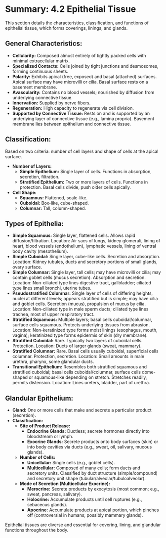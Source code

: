 # Summary: 4.2 Epithelial Tissue

This section details the characteristics, classification, and functions of epithelial tissue, which forms coverings, linings, and glands.

## General Characteristics:

*   **Cellularity:** Composed almost entirely of tightly packed cells with minimal extracellular matrix.
*   **Specialized Contacts:** Cells joined by tight junctions and desmosomes, forming continuous sheets.
*   **Polarity:** Exhibits apical (free, exposed) and basal (attached) surfaces. Apical surface may have microvilli or cilia. Basal surface rests on a basement membrane.
*   **Avascularity:** Contains no blood vessels; nourished by diffusion from underlying connective tissue.
*   **Innervation:** Supplied by nerve fibers.
*   **Regeneration:** High capacity to regenerate via cell division.
*   **Supported by Connective Tissue:** Rests on and is supported by an underlying layer of connective tissue (e.g., lamina propria). Basement membrane lies between epithelium and connective tissue.

## Classification:

Based on two criteria: number of cell layers and shape of cells at the apical surface.

*   **Number of Layers:**
    *   **Simple Epithelium:** Single layer of cells. Functions in absorption, secretion, filtration.
    *   **Stratified Epithelium:** Two or more layers of cells. Functions in protection. Basal cells divide, push older cells apically.
*   **Cell Shape:**
    *   **Squamous:** Flattened, scale-like.
    *   **Cuboidal:** Box-like, cube-shaped.
    *   **Columnar:** Tall, column-shaped.

## Types of Epithelia:

*   **Simple Squamous:** Single layer, flattened cells. Allows rapid diffusion/filtration. Location: Air sacs of lungs, kidney glomeruli, lining of heart, blood vessels (endothelium), lymphatic vessels, lining of ventral body cavity (mesothelium).
*   **Simple Cuboidal:** Single layer, cube-like cells. Secretion and absorption. Location: Kidney tubules, ducts and secretory portions of small glands, ovary surface.
*   **Simple Columnar:** Single layer, tall cells; may have microvilli or cilia; may contain goblet cells (mucus secretion). Absorption and secretion. Location: Non-ciliated type lines digestive tract, gallbladder; ciliated type lines small bronchi, uterine tubes.
*   **Pseudostratified Columnar:** Single layer of cells of differing heights, nuclei at different levels; appears stratified but is simple; may have cilia and goblet cells. Secretion (mucus), propulsion of mucus by cilia. Location: Non-ciliated type in male sperm ducts; ciliated type lines trachea, most of upper respiratory tract.
*   **Stratified Squamous:** Multiple layers; basal cells cuboidal/columnar, surface cells squamous. Protects underlying tissues from abrasion. Location: Non-keratinized type forms moist linings (esophagus, mouth, vagina); keratinized type forms epidermis of skin (dry membrane).
*   **Stratified Cuboidal:** Rare. Typically two layers of cuboidal cells. Protection. Location: Ducts of larger glands (sweat, mammary).
*   **Stratified Columnar:** Rare. Basal cells usually cuboidal, superficial cells columnar. Protection, secretion. Location: Small amounts in male urethra, pharynx, some glandular ducts.
*   **Transitional Epithelium:** Resembles both stratified squamous and stratified cuboidal; basal cells cuboidal/columnar, surface cells dome-shaped or squamous-like depending on stretch. Stretches readily, permits distension. Location: Lines ureters, bladder, part of urethra.

## Glandular Epithelium:

*   **Gland:** One or more cells that make and secrete a particular product (secretion).
*   **Classification:**
    *   **Site of Product Release:**
        *   **Endocrine Glands:** Ductless; secrete hormones directly into bloodstream or lymph.
        *   **Exocrine Glands:** Secrete products onto body surfaces (skin) or into body cavities via ducts (e.g., sweat, oil, salivary, mucous glands).
    *   **Number of Cells:**
        *   **Unicellular:** Single cells (e.g., goblet cells).
        *   **Multicellular:** Composed of many cells; form ducts and secretory units. Classified by duct structure (simple/compound) and secretory unit shape (tubular/alveolar/tubuloalveolar).
    *   **Mode of Secretion (Multicellular Exocrine):**
        *   **Merocrine:** Secrete products by exocytosis (most common; e.g., sweat, pancreas, salivary).
        *   **Holocrine:** Accumulate products until cell ruptures (e.g., sebaceous glands).
        *   **Apocrine:** Accumulate products at apical portion, which pinches off (controversial in humans; possibly mammary glands).

Epithelial tissues are diverse and essential for covering, lining, and glandular functions throughout the body.
